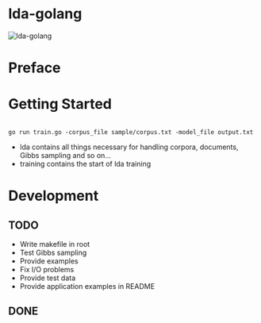 lda-golang
==============
![lda-golang](http://alexander.bre.sk/wp-content/uploads/2018/01/687474703a2f2f616c6578616e6465722e6272652e736b2f782f676f706865722d6e657572616c2d736d616c6c2e706e67.png " The LDA Golang Logo ")

# Preface


# Getting Started

```golang

go run train.go -corpus_file sample/corpus.txt -model_file output.txt   

```
* lda contains all things necessary for handling corpora, documents, Gibbs sampling and so on...
* training contains the start of lda training

# Development


## TODO
* Write makefile in root
* Test Gibbs sampling
* Provide examples
* Fix I/O problems
* Provide test data
* Provide application examples in README


## DONE
